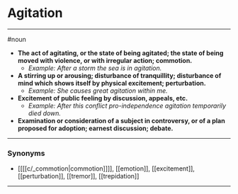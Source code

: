 # Agitation
---
#noun
- **The act of agitating, or the state of being agitated; the state of being moved with violence, or with irregular action; commotion.**
	- _Example: After a storm the sea is in agitation._
- **A stirring up or arousing; disturbance of tranquillity; disturbance of mind which shows itself by physical excitement; perturbation.**
	- _Example: She causes great agitation within me._
- **Excitement of public feeling by discussion, appeals, etc.**
	- _Example: After this conflict pro-independence agitation temporarily died down._
- **Examination or consideration of a subject in controversy, or of a plan proposed for adoption; earnest discussion; debate.**
---
### Synonyms
- [[[[c/_commotion|commotion]]]], [[emotion]], [[excitement]], [[perturbation]], [[tremor]], [[trepidation]]
---
